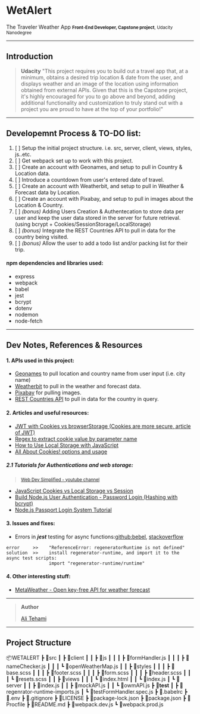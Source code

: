 # WetAlert

The Traveler Weather App
<small> **Front-End Developer, Capstone project**, Udacity Nanodegree </small>

---

## Introduction

> **Udacity**
> "This project requires you to build out a travel app that, at a minimum, obtains a desired trip location & date from the user, and displays weather and an image of the location using information obtained from external APIs. Given that this is the Capstone project, it's highly encouraged for you to go above and beyond, adding additional functionality and customization to truly stand out with a project you are proud to have at the top of your portfolio!"

---

## Developemnt Process & TO-DO list:

1. [ ] Setup the initial project structure. i.e. src, server, client, views, styles, js..etc.
2. [ ] Get webpack set up to work with this project.
3. [ ] Create an account with Geonames, and setup to pull in Country & Location data.
4. [ ] Introduce a countdown from user's entered date of travel.
5. [ ] Create an account with Weatherbit, and setup to pull in Weather & Forecast data by Location.
6. [ ] Create an account with Pixabay, and setup to pull in images about the Location & Country.
7. [ ] _(bonus)_ Adding Users Creation & Authentecation to store data per user and keep the user data stored in the server for future retrieval. (using bcrypt + Cookies/SessionStorage/LocalStorage)
8. [ ] _(bonus)_ Integrate the REST Countries API to pull in data for the country being visited.
9. [ ] _(bonus)_ Allow the user to add a todo list and/or packing list for their trip.

#### npm dependencies and libraries used:

- express
- webpack
- babel
- jest
- bcrypt
- dotenv
- nodemon
- node-fetch

---

## Dev Notes, References & Resources

#### 1. APIs used in this project:

- [Geonames](http://www.geonames.org/export/web-services.html) to pull location and country name from user input (i.e. city name)
- [Weatherbit](https://www.weatherbit.io/account/create) to pull in the weather and forecast data.
- [Pixabay](https://pixabay.com/api/docs/) for pulling images.
- [REST Countries API](https://restcountries.eu/) to pull in data for the country in query.

#### 2. Articles and useful resources:

- [JWT with Cookies vs browserStorage
  (Cookies are more secure, article of JWT)](https://stormpath.com/blog/where-to-store-your-jwts-cookies-vs-html5-web-storage)
- [Regex to extract cookie value by parameter name](https://regex-tutorial.com/getCookieWithRegex.html)
- [How to Use Local Storage with JavaScript](https://www.taniarascia.com/how-to-use-local-storage-with-javascript/)
- [All About Cookies! options and usage](https://javascript.info/cookie)

##### 2.1 Tutorials for Authentications and web storage:

> <sub>[Web Dev Simplified - youtube channel](https://www.youtube.com/channel/UCFbNIlppjAuEX4znoulh0Cw)</sub>

- [JavaScript Cookies vs Local Storage vs Session](https://www.youtube.com/watch?v=GihQAC1I39Q)
- [Build Node.js User Authentication - Password Login (Hashing with bcrypt)](https://www.youtube.com/watch?v=Ud5xKCYQTjM)
- [Node.js Passport Login System Tutorial](https://www.youtube.com/watch?v=-RCnNyD0L-s)

#### 3. Issues and fixes:

- Errors in **_jest_** testing for async functions:[github:bebel](https://github.com/babel/babel/issues/9849), [stackoverflow](https://stackoverflow.com/questions/42535270/regeneratorruntime-is-not-defined-when-running-jest-test)

```
error     >>    "ReferenceError: regeneratorRuntime is not defined"
solution  >>    install regenerator-runtime, and import it to the async test scripts:
                import "regenerator-runtime/runtime"
```

#### 4. Other interesting stuff:

- [MetaWeather - Open key-free API for weather forecast](https://www.metaweather.com/api/ "Open key-free API for weather forecast")

---

> **Author**
>
> [Ali Tehami](https://www.linkedin.com/in/alitehami/ "linkedin profile")

---

## Project Structure
📦WETALERT
 ┣ 📂src
 ┃ ┣ 📂client
 ┃ ┃ ┣ 📂js
 ┃ ┃ ┃ ┣ 📜formHandler.js
 ┃ ┃ ┃ ┣ 📜nameChecker.js
 ┃ ┃ ┃ ┗ 📜openWeatherMap.js
 ┃ ┃ ┣ 📂styles
 ┃ ┃ ┃ ┣ 📜base.scss
 ┃ ┃ ┃ ┣ 📜footer.scss
 ┃ ┃ ┃ ┣ 📜form.scss
 ┃ ┃ ┃ ┣ 📜header.scss
 ┃ ┃ ┃ ┗ 📜resets.scss
 ┃ ┃ ┣ 📂views
 ┃ ┃ ┃ ┗ 📜index.html
 ┃ ┃ ┗ 📜index.js
 ┃ ┗ 📂server
 ┃ ┃ ┣ 📜index.js
 ┃ ┃ ┣ 📜mockAPI.js
 ┃ ┃ ┗ 📜owmAPI.js
 ┣ 📂__test__
 ┃ ┣ 📜regenrator-runtime-imports.js
 ┃ ┗ 📜testFormHandler.spec.js
 ┣ 📜.babelrc
 ┣ 📜.env
 ┣ 📜.gitignore
 ┣ 📜LICENSE
 ┣ 📜package-lock.json
 ┣ 📜package.json
 ┣ 📜Procfile
 ┣ 📜README.md
 ┣ 📜webpack.dev.js
 ┗ 📜webpack.prod.js